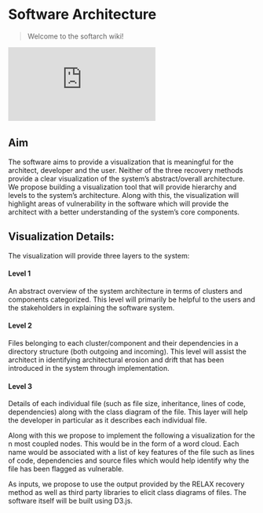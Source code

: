 # Software Architecture

>Welcome to the softarch wiki!

![Project Details](https://github.com/mukeshkdangi/softarch/blob/master/CS%20570%20Soft%20Arch%20Vis.pdf)

## Aim
The software aims to provide a visualization that is meaningful for the architect, developer and the user. Neither of the three recovery methods provide a clear visualization of the system’s abstract/overall architecture. We propose building a visualization tool that will provide hierarchy and levels to the system’s architecture. Along with this, the visualization will highlight areas of vulnerability in the software which will provide the architect with a better understanding of the system’s core components.

## Visualization Details:
The visualization will provide three layers to the system: 

#### Level 1
An abstract overview of the system architecture in terms of clusters and components categorized. This level will primarily be helpful to the users and the stakeholders in explaining the software system.

#### Level 2
Files belonging to each cluster/component and their dependencies in a directory structure (both outgoing and incoming). This level will assist the architect in identifying architectural erosion and drift that has been introduced in the system through implementation.

#### Level 3
Details of each individual file (such as file size, inheritance, lines of code, dependencies) along with the class diagram of the file. This layer will help the developer in particular as it describes each individual file.

Along with this we propose to implement the following a visualization for the n most coupled nodes. This would be in the form of a word cloud. Each name would be associated with a list of key features of the file such as lines of code, dependencies and source files which would help identify why the file has been flagged as vulnerable.

As inputs, we propose to use the output provided by the RELAX recovery method as well as third party libraries to elicit class diagrams of files. The software itself will be built using D3.js.
